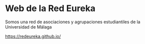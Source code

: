 # Web de la Red Eureka
Somos una red de asociaciones y agrupaciones estudiantiles de la Universidad de Málaga

https://redeureka.github.io/
